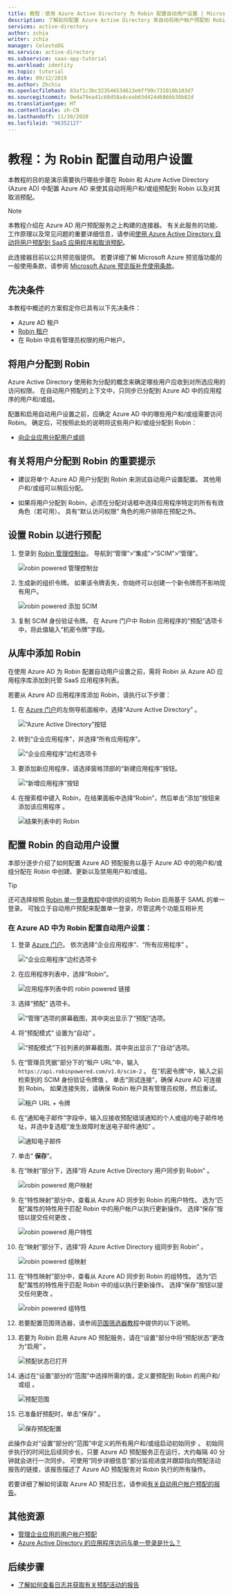 ```yaml
---
title: 教程：使用 Azure Active Directory 为 Robin 配置自动用户设置 | Microsoft Docs
description: 了解如何配置 Azure Active Directory 来自动将用户帐户预配到 Robin Powered 以及取消其预配。
services: active-directory
author: zchia
writer: zchia
manager: CelesteDG
ms.service: active-directory
ms.subservice: saas-app-tutorial
ms.workload: identity
ms.topic: tutorial
ms.date: 09/12/2019
ms.author: Zhchia
ms.openlocfilehash: 83af1c3bc323546534613e6ff99c731010b103d7
ms.sourcegitcommit: 9eda79ea41c60d58a4ceab63d424d6866b38b82d
ms.translationtype: HT
ms.contentlocale: zh-CN
ms.lasthandoff: 11/30/2020
ms.locfileid: "96352127"
---
```

# <a name="tutorial-configure-robin-for-automatic-user-provisioning"></a>教程：为 Robin 配置自动用户设置

本教程的目的是演示需要执行哪些步骤在 Robin 和 Azure Active Directory (Azure AD) 中配置 Azure AD 来使其自动将用户和/或组预配到 Robin 以及对其取消预配。

> [!NOTE]
> 本教程介绍在 Azure AD 用户预配服务之上构建的连接器。 有关此服务的功能、工作原理以及常见问题的重要详细信息，请参阅[使用 Azure Active Directory 自动将用户预配到 SaaS 应用程序和取消预配](../app-provisioning/user-provisioning.md)。
>
> 此连接器目前以公共预览版提供。 若要详细了解 Microsoft Azure 预览版功能的一般使用条款，请参阅 [Microsoft Azure 预览版补充使用条款](https://azure.microsoft.com/support/legal/preview-supplemental-terms/)。

## <a name="prerequisites"></a>先决条件

本教程中概述的方案假定你已具有以下先决条件：

* Azure AD 租户
* [Robin 租户](https://robinpowered.com/pricing/)
* 在 Robin 中具有管理员权限的用户帐户。

## <a name="assigning-users-to-robin"></a>将用户分配到 Robin

Azure Active Directory 使用称为分配的概念来确定哪些用户应收到对所选应用的访问权限。 在自动用户预配的上下文中，只同步已分配到 Azure AD 中的应用程序的用户和/或组。

配置和启用自动用户设置之前，应确定 Azure AD 中的哪些用户和/或组需要访问 Robin。 确定后，可按照此处的说明将这些用户和/或组分配到 Robin：
* [向企业应用分配用户或组](../manage-apps/assign-user-or-group-access-portal.md)

## <a name="important-tips-for-assigning-users-to-robin"></a>有关将用户分配到 Robin 的重要提示

* 建议将单个 Azure AD 用户分配到 Robin 来测试自动用户设置配置。 其他用户和/或组可以稍后分配。

* 如果将用户分配到 Robin，必须在分配对话框中选择应用程序特定的所有有效角色（若可用）。 具有“默认访问权限”  角色的用户排除在预配之外。

## <a name="set-up-robin-for-provisioning"></a>设置 Robin 以进行预配

1. 登录到 [Robin 管理控制台](https://dashboard.robinpowered.com/login)。 导航到“管理”>“集成”>“SCIM”>“管理”。

    ![robin powered 管理控制台](media/robin-provisioning-tutorial/robin-admin.png)

2.  生成新的组织令牌。 如果该令牌丢失，你始终可以创建一个新令牌而不影响现有用户。

    ![robin powered 添加 SCIM](media/robin-provisioning-tutorial/robin-token.png)

3.  复制 SCIM 身份验证令牌。 在 Azure 门户中 Robin 应用程序的“预配”选项卡中，将此值输入“机密令牌”字段。



## <a name="add-robin-from-the-gallery"></a>从库中添加 Robin

在使用 Azure AD 为 Robin 配置自动用户设置之前，需将 Robin 从 Azure AD 应用程序库添加到托管 SaaS 应用程序列表。

若要从 Azure AD 应用程序库添加 Robin，请执行以下步骤：

1. 在 [Azure 门户](https://portal.azure.com)的左侧导航面板中，选择“Azure Active Directory” 。

    ![“Azure Active Directory”按钮](common/select-azuread.png)

2. 转到“企业应用程序”，并选择“所有应用程序”。 

    ![“企业应用程序”边栏选项卡](common/enterprise-applications.png)

3. 要添加新应用程序，请选择窗格顶部的“新建应用程序”按钮。

    ![“新增应用程序”按钮](common/add-new-app.png)

4. 在搜索框中键入 Robin，在结果面板中选择“Robin”，然后单击“添加”按钮来添加该应用程序  。

    ![结果列表中的 Robin](common/search-new-app.png)

## <a name="configuring-automatic-user-provisioning-to-robin"></a>配置 Robin 的自动用户设置 

本部分逐步介绍了如何配置 Azure AD 预配服务以基于 Azure AD 中的用户和/或组分配在 Robin 中创建、更新以及禁用用户和/或组。

> [!TIP]
> 还可选择按照 [Robin 单一登录教程](./robin-tutorial.md)中提供的说明为 Robin 启用基于 SAML 的单一登录。 可独立于自动用户预配来配置单一登录，尽管这两个功能互相补充

### <a name="to-configure-automatic-user-provisioning-for-robin-in-azure-ad"></a>在 Azure AD 中为 Robin 配置自动用户设置：

1. 登录 [Azure 门户](https://portal.azure.com)。 依次选择“企业应用程序”、“所有应用程序” 。

    ![“企业应用程序”边栏选项卡](common/enterprise-applications.png)

2. 在应用程序列表中，选择“Robin”。

    ![应用程序列表中的 robin powered 链接](common/all-applications.png)

3. 选择“预配”  选项卡。

    ![“管理”选项的屏幕截图，其中突出显示了“预配”选项。](common/provisioning.png)

4. 将“预配模式”  设置为“自动”  。

    ![“预配模式”下拉列表的屏幕截图，其中突出显示了“自动”选项。](common/provisioning-automatic.png)

5. 在“管理员凭据”部分下的“租户 URL”中，输入 `https://api.robinpowered.com/v1.0/scim-2` 。 在“机密令牌”中，输入之前检索到的 SCIM 身份验证令牌值 。 单击“测试连接”，确保 Azure AD 可连接到 Robin。 如果连接失败，请确保 Robin 帐户具有管理员权限，然后重试。

    ![租户 URL + 令牌](common/provisioning-testconnection-tenanturltoken.png)

6. 在“通知电子邮件”字段中，输入应接收预配错误通知的个人或组的电子邮件地址，并选中复选框“发生故障时发送电子邮件通知”   。

    ![通知电子邮件](common/provisioning-notification-email.png)

7. 单击“ **保存**”。

8. 在“映射”部分下，选择“将 Azure Active Directory 用户同步到 Robin” 。

    ![robin powered 用户映射](media/robin-provisioning-tutorial/robin-user-mapping.png)

9. 在“特性映射”部分中，查看从 Azure AD 同步到 Robin 的用户特性。 选为“匹配”属性的特性用于匹配 Robin 中的用户帐户以执行更新操作。 选择“保存”按钮以提交任何更改  。

    ![robin powered 用户特性](media/robin-provisioning-tutorial/robin-user-attribute-mapping.png)

10. 在“映射”部分下，选择“将 Azure Active Directory 组同步到 Robin” 。

    ![robin powered 组映射](media/robin-provisioning-tutorial/robin-group-mapping.png)

11. 在“特性映射”部分中，查看从 Azure AD 同步到 Robin 的组特性。 选为“匹配”属性的特性用于匹配 Robin 中的组以执行更新操作。 选择“保存”按钮以提交任何更改  。

    ![robin powered 组特性](media/robin-provisioning-tutorial/robin-group-attribute-mapping.png)

12. 若要配置范围筛选器，请参阅[范围筛选器教程](../app-provisioning/define-conditional-rules-for-provisioning-user-accounts.md)中提供的以下说明。

13. 若要为 Robin 启用 Azure AD 预配服务，请在“设置”部分中将“预配状态”更改为“启用”  。

    ![预配状态已打开](common/provisioning-toggle-on.png)

14. 通过在“设置”部分的“范围”中选择所需的值，定义要预配到 Robin 的用户和/或组 。

    ![预配范围](common/provisioning-scope.png)

15. 已准备好预配时，单击“保存”  。

    ![保存预配配置](common/provisioning-configuration-save.png)

此操作会对“设置”部分的“范围”中定义的所有用户和/或组启动初始同步   。 初始同步执行的时间比后续同步长，只要 Azure AD 预配服务正在运行，大约每隔 40 分钟就会进行一次同步。 可使用“同步详细信息”部分监视进度并跟踪指向预配活动报告的链接，该报告描述了 Azure AD 预配服务对 Robin 执行的所有操作。

若要详细了解如何读取 Azure AD 预配日志，请参阅[有关自动用户帐户预配的报告](../app-provisioning/check-status-user-account-provisioning.md)。



## <a name="additional-resources"></a>其他资源

* [管理企业应用的用户帐户预配](../app-provisioning/configure-automatic-user-provisioning-portal.md)
* [Azure Active Directory 的应用程序访问与单一登录是什么？](../manage-apps/what-is-single-sign-on.md)

## <a name="next-steps"></a>后续步骤

* [了解如何查看日志并获取有关预配活动的报告](../app-provisioning/check-status-user-account-provisioning.md)